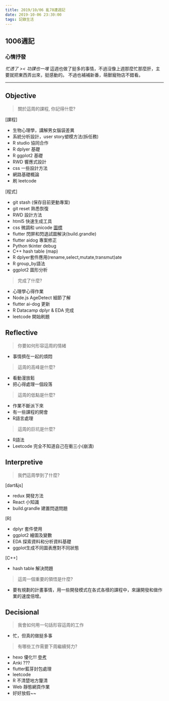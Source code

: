 ```yaml
---
title: 2019/10/06 亂78遭週記
date: 2019-10-06 23:30:00
tags: 記錄生活
---
```

## **1006週記**

### 心情抒發
*忙透了 >< 功課也一堆*
這週也做了挺多的事情，不過沒像上週那麼忙那麼肝，主要就把東西弄出來，挺感動的。
不過也補補新番，萌獸寵物店不錯看。

---

## **Objective**

> 關於這周的課程, 你記得什麼?

[課程]
- 生物心理學，講解男女腦袋差異
- 系統分析設計，user story塑模方法(拆任務)
- R studio 協同合作
- R dplyer 基礎
- R ggplot2 基礎
- RWD 響應式設計
- css 一些設計方法
- 網路基礎概論
- 刷 leetcode

[程式]
- git stash (保存目前更動專案)
- git reset 熟悉恢復
- RWD 設計方法
- html5 快速生成工具
- css 微調和 unicode [圖標](https://www.codetable.net/decimal/9881)
- flutter 閃屏和閃退試圖解決(build.grandle)
- flutter aidog 專案修正
- Python tkinter debug
- C++ hash table (map)
- R dplyer套件應用(rename,select,mutate,transmut)ate
- R group_by語法
- ggplot2 圖形分析

> 完成了什麼?

- 心理學心得作業
- Node.js AgeDetect 細節了解
- flutter ai-dog 更新
- R Datacamp dplyr & EDA 完成
- leetcode 開始刷題

## **Reflective**

> 你要如何形容這周的情緒

* 事情擠在一起的煩悶

> 這周的高峰是什麼?

* 看動漫放鬆
* 把心得處理一個段落

> 這周的低點是什麼?

* 作業不斷派下來
* 有一些課程的開會
* R語言處理

> 這周的巨坑是什麼?

* R語法
* Leetcode 完全不知道自己在衝三小(崩潰)

## **Interpretive**

> 我們這周學到了什麼?

[dart&js]
- redux 開發方法
- React 小知識
- build.grandle 建置閃退問題

[R]
- dplyr 套件使用
- ggplot2 繪圖及變數
- EDA 探索資料和分析資料基礎
- ggplot生成不同圖表應對不同狀態

[C++]
- hash table 解決問題

> 這周一個重要的領悟是什麼?

* 要有規劃的計畫事情，用一些開發模式在各式各樣的課程中，來讓開發和做作業的速度倍增。

## **Decisional**

> 我會如何用一句話形容這周的工作

* 忙，但真的做挺多事

> 有哪些工作需要下周繼續努力?

- hexo 優化!!! [參考](https://www.codetable.net/decimal/9881)
- Anki ???
- flutter藍芽封包處理
- leetcode
- R 不清楚地方釐清
- Web 靜態網頁作業
- 好好放假~~
